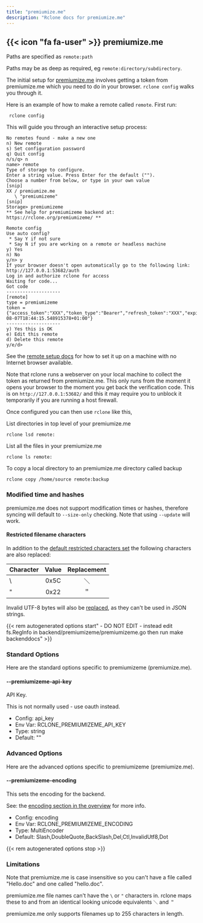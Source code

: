 ```yaml
---
title: "premiumize.me"
description: "Rclone docs for premiumize.me"
---
```


{{< icon "fa fa-user" >}} premiumize.me
-----------------------------------------

Paths are specified as `remote:path`

Paths may be as deep as required, eg `remote:directory/subdirectory`.

The initial setup for [premiumize.me](https://premiumize.me/) involves getting a token from premiumize.me which you
need to do in your browser.  `rclone config` walks you through it.

Here is an example of how to make a remote called `remote`.  First run:

     rclone config

This will guide you through an interactive setup process:

```
No remotes found - make a new one
n) New remote
s) Set configuration password
q) Quit config
n/s/q> n
name> remote
Type of storage to configure.
Enter a string value. Press Enter for the default ("").
Choose a number from below, or type in your own value
[snip]
XX / premiumize.me
   \ "premiumizeme"
[snip]
Storage> premiumizeme
** See help for premiumizeme backend at: https://rclone.org/premiumizeme/ **

Remote config
Use auto config?
 * Say Y if not sure
 * Say N if you are working on a remote or headless machine
y) Yes
n) No
y/n> y
If your browser doesn't open automatically go to the following link: http://127.0.0.1:53682/auth
Log in and authorize rclone for access
Waiting for code...
Got code
--------------------
[remote]
type = premiumizeme
token = {"access_token":"XXX","token_type":"Bearer","refresh_token":"XXX","expiry":"2029-08-07T18:44:15.548915378+01:00"}
--------------------
y) Yes this is OK
e) Edit this remote
d) Delete this remote
y/e/d> 
```

See the [remote setup docs](/remote_setup/) for how to set it up on a
machine with no Internet browser available.

Note that rclone runs a webserver on your local machine to collect the
token as returned from premiumize.me. This only runs from the moment it opens
your browser to the moment you get back the verification code.  This
is on `http://127.0.0.1:53682/` and this it may require you to unblock
it temporarily if you are running a host firewall.

Once configured you can then use `rclone` like this,

List directories in top level of your premiumize.me

    rclone lsd remote:

List all the files in your premiumize.me

    rclone ls remote:

To copy a local directory to an premiumize.me directory called backup

    rclone copy /home/source remote:backup

### Modified time and hashes ###

premiumize.me does not support modification times or hashes, therefore
syncing will default to `--size-only` checking.  Note that using
`--update` will work.

#### Restricted filename characters

In addition to the [default restricted characters set](/overview/#restricted-characters)
the following characters are also replaced:

| Character | Value | Replacement |
| --------- |:-----:|:-----------:|
| \         | 0x5C  | ＼           |
| "         | 0x22  | ＂           |

Invalid UTF-8 bytes will also be [replaced](/overview/#invalid-utf8),
as they can't be used in JSON strings.

{{< rem autogenerated options start" - DO NOT EDIT - instead edit fs.RegInfo in backend/premiumizeme/premiumizeme.go then run make backenddocs" >}}
### Standard Options

Here are the standard options specific to premiumizeme (premiumize.me).

#### --premiumizeme-api-key

API Key.

This is not normally used - use oauth instead.


- Config:      api_key
- Env Var:     RCLONE_PREMIUMIZEME_API_KEY
- Type:        string
- Default:     ""

### Advanced Options

Here are the advanced options specific to premiumizeme (premiumize.me).

#### --premiumizeme-encoding

This sets the encoding for the backend.

See: the [encoding section in the overview](/overview/#encoding) for more info.

- Config:      encoding
- Env Var:     RCLONE_PREMIUMIZEME_ENCODING
- Type:        MultiEncoder
- Default:     Slash,DoubleQuote,BackSlash,Del,Ctl,InvalidUtf8,Dot

{{< rem autogenerated options stop >}}

### Limitations ###

Note that premiumize.me is case insensitive so you can't have a file called
"Hello.doc" and one called "hello.doc".

premiumize.me file names can't have the `\` or `"` characters in.
rclone maps these to and from an identical looking unicode equivalents
`＼` and `＂`

premiumize.me only supports filenames up to 255 characters in length.

